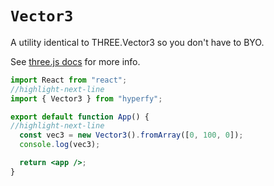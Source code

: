 # `Vector3`

A utility identical to THREE.Vector3 so you don't have to BYO.

See [three.js docs](https://threejs.org/docs/#api/en/math/Vector3) for more info.

```jsx
import React from "react";
//highlight-next-line
import { Vector3 } from "hyperfy";

export default function App() {
//highlight-next-line
  const vec3 = new Vector3().fromArray([0, 100, 0]);
  console.log(vec3);

  return <app />;
}
```
